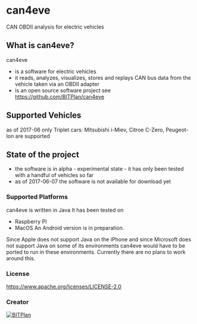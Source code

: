 # can4eve
CAN OBDII analysis for electric vehicles

## What is can4eve? 
can4eve 
* is a software for electric vehicles
* it reads, analyzes, visualizes, stores and replays CAN bus data from the vehicle taken via an OBDII adapter
* is an open source software project see https://github.com/BITPlan/can4eve
## Supported Vehicles 
as of 2017-06 only Triplet cars: Mitsubishi i-Miev, Citroe C-Zero, Peugeot-Ion are supported
## State of the project 
* the software is in alpha - experimental state - it has only been tested with a handful of vehicles so far
* as of 2017-06-07 the software is not available for download yet
### Supported Platforms 
can4eve is written in Java
It has been tested on
* Raspberry PI
* MacOS
An Android version is in preparation.

Since Apple does not support Java on the iPhone and since Microsoft does not support Java on some of its environments can4eve 
would have to be ported to run in these environments. Currently there are no plans to work around this.

### License
https://www.apache.org/licenses/LICENSE-2.0

### Creator 
[![BITPlan](http://wiki.bitplan.com/images/wiki/thumb/8/87/BITPlanLogo2012.svg/200px-BITPlanLogo2012.svg.png)](http://web.bitplan.com)